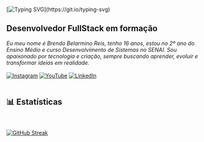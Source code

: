 [![Typing SVG](https://readme-typing-svg.herokuapp.com?font=Montserrat&size=40&pause=1000&color=9350B9&vCenter=true&width=530&height=40&lines=Ol%C3%A1+eu+sou+o+Brendo+Reis!)](https://git.io/typing-svg)
## Desenvolvedor FullStack em formação
*Eu meu nome é Brendo Belarmino Reis, tenho 16 anos, estou no 2º ano do Ensino Médio e curso Desenvolvimento de Sistemas no SENAI.
Sou apaixonado por tecnologia e criação, sempre buscando aprender, evoluir e transformar ideias em realidade.*
<br> </br>
[![Instagram](https://img.shields.io/badge/-Instagram-%239350B9?style=for-the-badge&logo=instagram&logoColor=white)]((https://www.instagram.com/brendoreis04/))
[![YouTube](https://img.shields.io/badge/-YouTube-%239350B9?style=for-the-badge&logo=youtube&logoColor=white)](https://youtube.com/@seu_usuario)
[![LinkedIn](https://img.shields.io/badge/-LinkedIn-%239350B9?style=for-the-badge&logo=linkedin&logoColor=white)](www.linkedin.com/in/brendoreis04)
<br></br>
## 📊 Estatísticas
<br></br>
[![GitHub Streak](https://github-readme-streak-stats.herokuapp.com?user=BrendoReisDev&theme=shadow-purple&hide_border=falso&locale=pt_BR&short_numbers=falso&card_width=900&card_height=210)](https://git.io/streak-stats)

